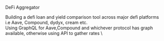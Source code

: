 DeFi Aggregator

Building a defi loan and yield comparison tool across major defi platforms i.e Aave, Compound, dydyx, cream etc. \
Using GraphQL for Aave,Compound and whichever protocol has graph available, otherwise using API to gather rates \
